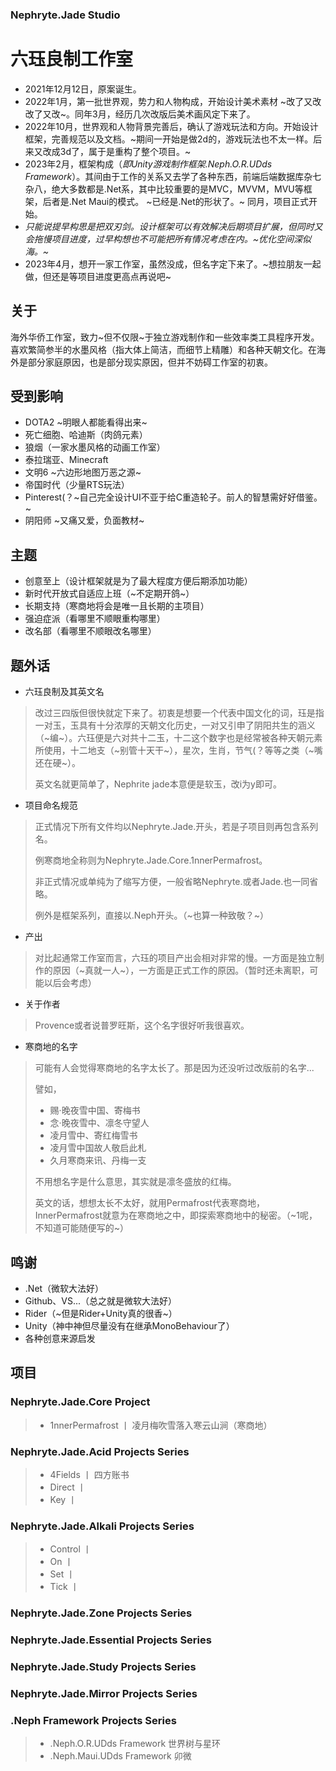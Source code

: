 ### Nephryte.Jade Studio
# 六珏良制工作室
- 2021年12月12日，原案诞生。
- 2022年1月，第一批世界观，势力和人物构成，开始设计美术素材 ~改了又改改了又改~。同年3月，经历几次改版后美术画风定下来了。
- 2022年10月，世界观和人物背景完善后，确认了游戏玩法和方向。开始设计框架，完善规范以及文档。~期间一开始是做2d的，游戏玩法也不太一样。后来又改成3d了，属于是重构了整个项目。~
- 2023年2月，框架构成（*即Unity游戏制作框架.Neph.O.R.UDds Framework*）。其间由于工作的关系又去学了各种东西，前端后端数据库杂七杂八，绝大多数都是.Net系，其中比较重要的是MVC，MVVM，MVU等框架，后者是.Net Maui的模式。 ~已经是.Net的形状了。~ 同月，项目正式开始。
- *只能说提早构思是把双刃剑。设计框架可以有效解决后期项目扩展，但同时又会拖慢项目进度，过早构想也不可能把所有情况考虑在内。~优化空间深似海。~*
- 2023年4月，想开一家工作室，虽然没成，但名字定下来了。~想拉朋友一起做，但还是等项目进度更高点再说吧~
## 关于
海外华侨工作室，致力~但不仅限~于独立游戏制作和一些效率类工具程序开发。喜欢繁简参半的水墨风格（指大体上简洁，而细节上精雕）和各种天朝文化。在海外是部分家庭原因，也是部分现实原因，但并不妨碍工作室的初衷。
## 受到影响
- DOTA2 ~明眼人都能看得出来~
- 死亡细胞、哈迪斯（肉鸽元素）
- 狼烟（一家水墨风格的动画工作室）
- 泰拉瑞亚、Minecraft
- 文明6 ~六边形地图万恶之源~
- 帝国时代（少量RTS玩法）
- Pinterest(？~自己完全设计UI不亚于给C重造轮子。前人的智慧需好好借鉴。~
- 阴阳师 ~又痛又爱，负面教材~
## 主题
- 创意至上（设计框架就是为了最大程度方便后期添加功能）
- 新时代开放式自适应上班（~不定期开鸽~）
- 长期支持（寒商地将会是唯一且长期的主项目）
- 强迫症派（看哪里不顺眼重构哪里）
- 改名部（看哪里不顺眼改名哪里）
## 题外话
- 六珏良制及其英文名
> 改过三四版但很快就定下来了。初衷是想要一个代表中国文化的词，珏是指一对玉，玉具有十分浓厚的天朝文化历史，一对又引申了阴阳共生的涵义（~编~）。六珏便是六对共十二玉，十二这个数字也是经常被各种天朝元素所使用，十二地支（~别管十天干~），星次，生肖，节气(？等等之类（~嘴还在硬~）。
>
> 英文名就更简单了，Nephrite jade本意便是软玉，改i为y即可。
- 项目命名规范
> 正式情况下所有文件均以Nephryte.Jade.开头，若是子项目则再包含系列名。
>
> 例寒商地全称则为Nephryte.Jade.Core.1nnerPermafrost。
>
> 非正式情况或单纯为了缩写方便，一般省略Nephryte.或者Jade.也一同省略。
>
> 例外是框架系列，直接以.Neph开头。（~也算一种致敬？~）
- 产出
> 对比起通常工作室而言，六珏的项目产出会相对非常的慢。一方面是独立制作的原因（~真就一人~），一方面是正式工作的原因。（暂时还未离职，可能以后会考虑）
- 关于作者
> Provence或者说普罗旺斯，这个名字很好听我很喜欢。
- 寒商地的名字
> 可能有人会觉得寒商地的名字太长了。那是因为还没听过改版前的名字...
> 
> 譬如，
>
> - 赐·晚夜雪中国、寄梅书
> - 念·晚夜雪中、凛冬守望人
> - 凌月雪中、寄红梅雪书
> - 凌月雪中国故人敬启此札
> - 久月寒商来讯、丹梅一支
>
> 不用想名字是什么意思，其实就是凛冬盛放的红梅。
> 
> 英文的话，想想太长不太好，就用Permafrost代表寒商地，InnerPermafrost就意为在寒商地之中，即探索寒商地中的秘密。（~1呢，不知道可能随便写的~）
## 鸣谢
- .Net（微软大法好）
- Github、VS...（总之就是微软大法好）
- Rider（~但是Rider+Unity真的很香~）
- Unity（神中神但尽量没有在继承MonoBehaviour了）
- 各种创意来源启发
## 项目
### Nephryte.Jade.Core Project
> - 1nnerPermafrost 丨 凌月梅吹雪落入寒云山涧（寒商地）
### Nephryte.Jade.Acid Projects Series
> - 4Fields 丨 四方账书
> - Direct 丨
> - Key 丨
### Nephryte.Jade.Alkali Projects Series
> - Control 丨
> - On 丨
> - Set 丨
> - Tick 丨
### Nephryte.Jade.Zone Projects Series
### Nephryte.Jade.Essential Projects Series
### Nephryte.Jade.Study Projects Series
### Nephryte.Jade.Mirror Projects Series
### .Neph Framework Projects Series
> - .Neph.O.R.UDds Framework 世界树与星环
> - .Neph.Maui.UDds Framework 卯微

<!---
NephryteJade/NephryteJade is a ✨ special ✨ repository because its `README.md` (this file) appears on your GitHub profile.
You can click the Preview link to take a look at your changes.
--->
